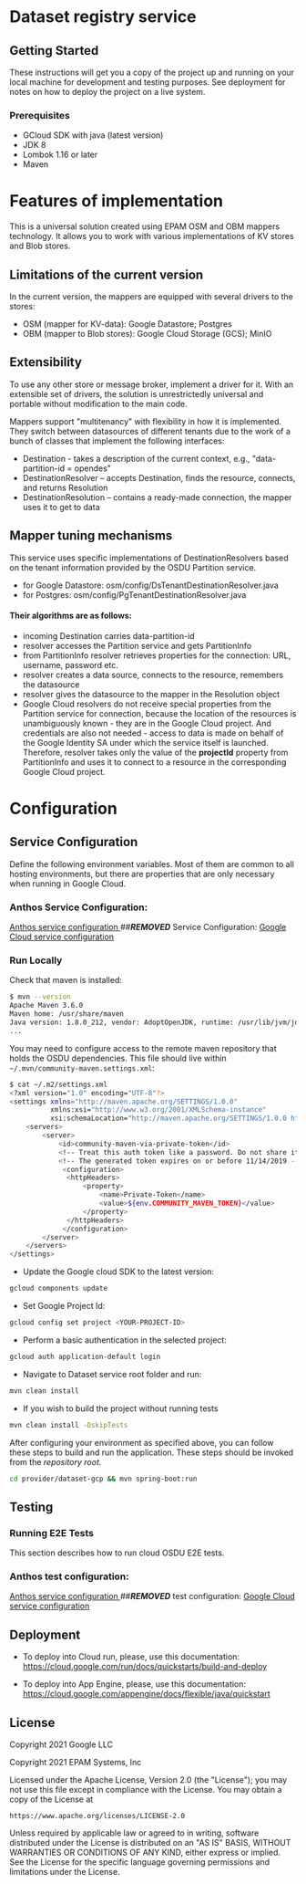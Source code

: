 # Dataset registry service

## Getting Started
These instructions will get you a copy of the project up and running on your local machine for development and testing purposes. See deployment for notes on how to deploy the project on a live system.

### Prerequisites

* GCloud SDK with java (latest version)
* JDK 8
* Lombok 1.16 or later
* Maven

# Features of implementation
This is a universal solution created using EPAM OSM and OBM mappers technology.
It allows you to work with various implementations of KV stores and Blob stores.

## Limitations of the current version

In the current version, the mappers are equipped with several drivers to the stores:

- OSM (mapper for KV-data): Google Datastore; Postgres
- OBM (mapper to Blob stores): Google Cloud Storage (GCS); MinIO

## Extensibility

To use any other store or message broker, implement a driver for it. With an extensible set of drivers, the solution is unrestrictedly universal and portable without modification to the main code.

Mappers support "multitenancy" with flexibility in how it is implemented.
They switch between datasources of different tenants due to the work of a bunch of classes that implement the following interfaces:

- Destination - takes a description of the current context, e.g., "data-partition-id = opendes"
- DestinationResolver – accepts Destination, finds the resource, connects, and returns Resolution
- DestinationResolution – contains a ready-made connection, the mapper uses it to get to data

## Mapper tuning mechanisms

This service uses specific implementations of DestinationResolvers based on the tenant information provided by the OSDU Partition service.
- for Google Datastore: osm/config/DsTenantDestinationResolver.java
- for Postgres: osm/config/PgTenantDestinationResolver.java

#### Their algorithms are as follows:
- incoming Destination carries data-partition-id
- resolver accesses the Partition service and gets PartitionInfo
- from PartitionInfo resolver retrieves properties for the connection: URL, username, password etc.
- resolver creates a data source, connects to the resource, remembers the datasource
- resolver gives the datasource to the mapper in the Resolution object
- Google Cloud resolvers do not receive special properties from the Partition service for connection, 
because the location of the resources is unambiguously known - they are in the Google Cloud project. 
And credentials are also not needed - access to data is made on behalf of the Google Identity SA
under which the service itself is launched. Therefore, resolver takes only 
the value of the **projectId** property from PartitionInfo and uses it to connect to a resource 
in the corresponding Google Cloud project.

# Configuration

## Service Configuration

Define the following environment variables.
Most of them are common to all hosting environments, but there are properties that are only necessary when running in Google Cloud.

### Anthos Service Configuration:
[Anthos service configuration ](docs/anthos/README.md)
##***REMOVED*** Service Configuration:
[Google Cloud service configuration ](docs/gcp/README.md)

### Run Locally
Check that maven is installed:

```bash
$ mvn --version
Apache Maven 3.6.0
Maven home: /usr/share/maven
Java version: 1.8.0_212, vendor: AdoptOpenJDK, runtime: /usr/lib/jvm/jdk8u212-b04/jre
...
```

You may need to configure access to the remote maven repository that holds the OSDU dependencies. This file should live within `~/.mvn/community-maven.settings.xml`:

```bash
$ cat ~/.m2/settings.xml
<?xml version="1.0" encoding="UTF-8"?>
<settings xmlns="http://maven.apache.org/SETTINGS/1.0.0"
          xmlns:xsi="http://www.w3.org/2001/XMLSchema-instance"
          xsi:schemaLocation="http://maven.apache.org/SETTINGS/1.0.0 http://maven.apache.org/xsd/settings-1.0.0.xsd">
    <servers>
        <server>
            <id>community-maven-via-private-token</id>
            <!-- Treat this auth token like a password. Do not share it with anyone, including Microsoft support. -->
            <!-- The generated token expires on or before 11/14/2019 -->
             <configuration>
              <httpHeaders>
                  <property>
                      <name>Private-Token</name>
                      <value>${env.COMMUNITY_MAVEN_TOKEN}</value>
                  </property>
              </httpHeaders>
             </configuration>
        </server>
    </servers>
</settings>
```
* Update the Google cloud SDK to the latest version:

```bash
gcloud components update
```
* Set Google Project Id:

```bash
gcloud config set project <YOUR-PROJECT-ID>
```

* Perform a basic authentication in the selected project:

```bash
gcloud auth application-default login
```

* Navigate to Dataset service root folder and run:

```bash
mvn clean install   
```

* If you wish to build the project without running tests

```bash
mvn clean install -DskipTests
```

After configuring your environment as specified above, you can follow these steps to build and run the application. These steps should be invoked from the *repository root.*

```bash
cd provider/dataset-gcp && mvn spring-boot:run
```
## Testing

 ### Running E2E Tests
 This section describes how to run cloud OSDU E2E tests.
 
 ### Anthos test configuration:
 [Anthos service configuration ](docs/anthos/README.md)
 ##***REMOVED*** test configuration:
 [Google Cloud service configuration ](docs/gcp/README.md)

## Deployment

* To deploy into Cloud run, please, use this documentation:
https://cloud.google.com/run/docs/quickstarts/build-and-deploy

* To deploy into App Engine, please, use this documentation:
https://cloud.google.com/appengine/docs/flexible/java/quickstart

## License

Copyright 2021 Google LLC

Copyright 2021 EPAM Systems, Inc

Licensed under the Apache License, Version 2.0 (the "License");
you may not use this file except in compliance with the License.
You may obtain a copy of the License at

    https://www.apache.org/licenses/LICENSE-2.0

Unless required by applicable law or agreed to in writing, software
distributed under the License is distributed on an "AS IS" BASIS,
WITHOUT WARRANTIES OR CONDITIONS OF ANY KIND, either express or implied.
See the License for the specific language governing permissions and
limitations under the License.
